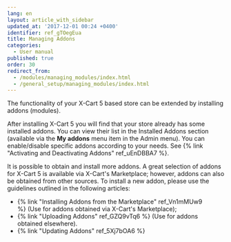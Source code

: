 ```yaml
---
lang: en
layout: article_with_sidebar
updated_at: '2017-12-01 00:24 +0400'
identifier: ref_gTOegEua
title: Managing Addons
categories:
  - User manual
published: true
order: 30
redirect_from:
  - /modules/managing_modules/index.html
  - /general_setup/managing_modules/index.html
---
```


The functionality of your X-Cart 5 based store can be extended by installing addons (modules). 

After installing X-Cart 5 you will find that your store already has some installed addons. You can view their list in the Installed Addons section (available via the **My addons** menu item in the Admin menu). You can enable/disable specific addons according to your needs. See {% link "Activating and Deactivating Addons" ref_uEnDBBA7 %}.

It is possible to obtain and install more addons. A great selection of addons for X-Cart 5 is available via X-Cart's Marketplace; however, addons can also be obtained from other sources. To install a new addon, please use the guidelines outlined in the following articles: 

*   {% link "Installing Addons from the Marketplace" ref_Vn1mMUw9 %} (Use for addons obtained via X-Cart's Marketplace);
*   {% link "Uploading Addons" ref_GZQ9vTq6 %} (Use for addons obtained elsewhere).
*   {% link "Updating Addons" ref_5Xj7bOA6 %}
